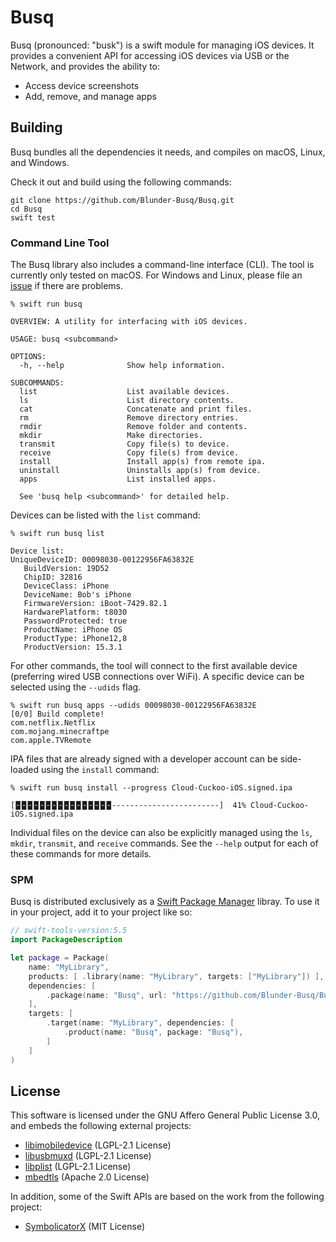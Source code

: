 # Busq

Busq (pronounced: "busk") is a swift module for managing iOS devices.
It provides a convenient API for accessing iOS devices via USB or the Network,
and provides the ability to:

 - Access device screenshots
 - Add, remove, and manage apps


## Building

Busq bundles all the dependencies it needs, and compiles on macOS, Linux, and Windows.

Check it out and build using the following commands:

```
git clone https://github.com/Blunder-Busq/Busq.git
cd Busq
swift test
```

### Command Line Tool

The Busq library also includes a command-line interface (CLI).
The tool is currently only tested on macOS.
For Windows and Linux, please file an [issue](https://github.com/Blunder-Busq/Busq/issues) if there are problems.

```
% swift run busq

OVERVIEW: A utility for interfacing with iOS devices.

USAGE: busq <subcommand>

OPTIONS:
  -h, --help              Show help information.

SUBCOMMANDS:
  list                    List available devices.
  ls                      List directory contents.
  cat                     Concatenate and print files.
  rm                      Remove directory entries.
  rmdir                   Remove folder and contents.
  mkdir                   Make directories.
  transmit                Copy file(s) to device.
  receive                 Copy file(s) from device.
  install                 Install app(s) from remote ipa.
  uninstall               Uninstalls app(s) from device.
  apps                    List installed apps.

  See 'busq help <subcommand>' for detailed help.
```

Devices can be listed with the `list` command:

```
% swift run busq list

Device list:
UniqueDeviceID: 00098030-00122956FA63832E
   BuildVersion: 19D52
   ChipID: 32816
   DeviceClass: iPhone
   DeviceName: Bob's iPhone
   FirmwareVersion: iBoot-7429.82.1
   HardwarePlatform: t8030
   PasswordProtected: true
   ProductName: iPhone OS
   ProductType: iPhone12,8
   ProductVersion: 15.3.1
```

For other commands,
the tool will connect to the first available device 
(preferring wired USB connections over WiFi).
A specific device can be selected using the `--udids` flag.


```
% swift run busq apps --udids 00098030-00122956FA63832E
[0/0] Build complete!
com.netflix.Netflix
com.mojang.minecraftpe
com.apple.TVRemote
```


IPA files that are already signed with a developer account 
can be side-loaded using the `install` command:

```
% swift run busq install --progress Cloud-Cuckoo-iOS.signed.ipa

[🁢🁢🁢🁢🁢🁢🁢🁢🁢🁢🁢🁢🁢🁢🁢🁢------------------------]  41% Cloud-Cuckoo-iOS.signed.ipa
```

Individual files on the device can also be explicitly managed using the
`ls`, `mkdir`, `transmit`, and `receive` commands.
See the `--help` output for each of these commands for more details.

### SPM

Busq is distributed exclusively as a [Swift Package Manager](https://swift.org/package-manager/) libray. To use it in your project, add it to your project like so:

```swift
// swift-tools-version:5.5
import PackageDescription

let package = Package(
    name: "MyLibrary",
    products: [ .library(name: "MyLibrary", targets: ["MyLibrary"]) ],
    dependencies: [
        .package(name: "Busq", url: "https://github.com/Blunder-Busq/Busq.git", .branch("main")),
    ],
    targets: [
        .target(name: "MyLibrary", dependencies: [
            .product(name: "Busq", package: "Busq"),
        ]
    ]
)
```

## License

This software is licensed under the
GNU Affero General Public License 3.0,
and embeds the following external projects:

 - [libimobiledevice](https://github.com/libimobiledevice/libimobiledevice) (LGPL-2.1 License)
 - [libusbmuxd](https://github.com/libimobiledevice/libusbmuxd) (LGPL-2.1 License)
 - [libplist](https://github.com/libimobiledevice/libplist) (LGPL-2.1 License)
 - [mbedtls](https://github.com/ARMmbed/mbedtls) (Apache 2.0 License)

In addition, some of the Swift APIs are based on the work from the following project:

 - [SymbolicatorX](https://github.com/Yueoaix/SymbolicatorX) (MIT License)
